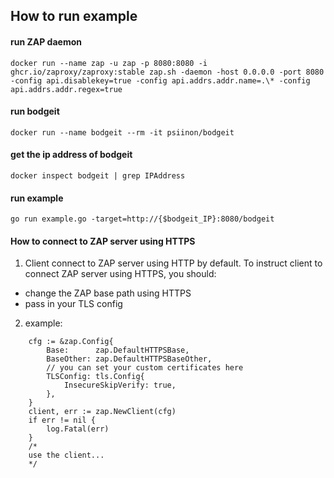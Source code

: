 ## How to run example

#### run ZAP daemon
```shell
docker run --name zap -u zap -p 8080:8080 -i ghcr.io/zaproxy/zaproxy:stable zap.sh -daemon -host 0.0.0.0 -port 8080 -config api.disablekey=true -config api.addrs.addr.name=.\* -config api.addrs.addr.regex=true
```

#### run bodgeit
```shell
docker run --name bodgeit --rm -it psiinon/bodgeit
```

#### get the ip address of bodgeit
```shell
docker inspect bodgeit | grep IPAddress
```

#### run example
```shell
go run example.go -target=http://{$bodgeit_IP}:8080/bodgeit
```

#### How to connect to ZAP server using HTTPS

1. Client connect to ZAP server using HTTP by default. To instruct client to connect ZAP server using HTTPS, you should:
* change the ZAP base path using HTTPS
* pass in your TLS config

2. example:
```golang
	cfg := &zap.Config{
		Base:      zap.DefaultHTTPSBase,
		BaseOther: zap.DefaultHTTPSBaseOther,
		// you can set your custom certificates here
		TLSConfig: tls.Config{
			InsecureSkipVerify: true,
		},
	}
	client, err := zap.NewClient(cfg)
	if err != nil {
	    log.Fatal(err)
	}
	/*
	use the client...
	*/
```